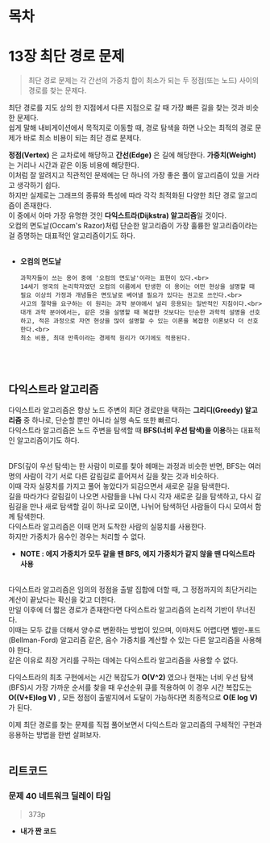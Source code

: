 # 목차

# 13장 최단 경로 문제
> 최단 경로 문제는 각 간선의 가중치 합이 최소가 되는 두 정점(또는 노드) 사이의 경로를 찾는 문제다.

최단 경로를 지도 상의 한 지점에서 다른 지점으로 갈 때 가장 빠른 길을 찾는 것과 비슷한 문제다.<br>
쉽게 말해 내비게이션에서 목적지로 이동할 때, 경로 탐색을 하면 나오는 최적의 경로 문제가 바로 최소 비용이 되는 최단 경로 문제다.

**정점(Vertex)** 은 교차로에 해당하고 **간선(Edge)** 은 길에 해당한다. **가중치(Weight)** 는 거리나 시간과 같은 이동 비용에 해당한다.<br>
이처럼 잘 알려지고 직관적인 문제에는 단 하나의 가장 좋은 풀이 알고리즘이 있을 거라고 생각하기 쉽다.<br>
하지만 실제로는 그래프의 종류와 특성에 따라 각각 최적화된 다양한 최단 경로 알고리즘이 존재한다.<br>
이 중에서 아마 가장 유명한 것인 **다익스트라(Dijkstra) 알고리즘**일 것이다.<br>
오컴의 면도날(Occam's Razor)처럼 단순한 알고리즘이 가장 훌륭한 알고리즘이라는 걸 증명하는 대표적인 알고리즘이기도 하다.
<br><br>

* **오컴의 면도날**<br>
  ```
  과학자들이 쓰는 용어 중에 '오컴의 면도날'이라는 표현이 있다.<br>
  14세기 영국의 논리학자였던 오컴의 이름에서 탄생한 이 용어는 어떤 현상을 설명할 때 필요 이상의 가정과 개념들은 면도날로 베어낼 필요가 있다는 권고로 쓰인다.<br>
  사고의 절약을 요구하는 이 원리는 과학 분야에서 널리 응용되는 일반적인 지침이다.<br>
  대개 과학 분야에서는, 같은 것을 설명할 때 복잡한 것보다는 단순한 과학적 설명을 선호하고, 적은 과정으로 자연 현상을 많이 설명할 수 있는 이론을 복잡한 이론보다 더 선호한다.<br>
  최소 비용, 최대 만족이라는 경제적 원리가 여기에도 적용된다.
  ```
<br><br>

## 다익스트라 알고리즘
다익스트라 알고리즘은 항상 노드 주변의 최단 경로만을 택하는 **그리디(Greedy) 알고리즘** 중 하나로, 단순할 뿐만 아니라 실행 속도 또한 빠르다.<br>
다익스트라 알고리즘은 노드 주변을 탐색할 때 **BFS(너비 우선 탐색)을 이용**하는 대표적인 알고리즘이기도 하다.
<br><br>

DFS(깊이 우선 탐색)는 한 사람이 미로를 찾아 헤매는 과정과 비슷한 반면, BFS는 여러 명의 사람이 각기 서로 다른 갈림길로 흩어져서 길을 찾는 것과 비슷하다.<br>
이때 각자 실뭉치를 가지고 풀어 놓았다가 되감으면서 새로운 길을 탐색한다.<br>
길을 따라가다 갈림길이 나오면 사람들을 나눠 다시 각자 새로운 길을 탐색하고, 다시 갈림길을 만나 새로 탐색할 길이 하나로 모이면, 나뉘어 탐색하던 사람들이 다시 모여서 함께 탐색한다.<br>
다익스트라 알고리즘은 이때 먼저 도착한 사람의 실뭉치를 사용한다.<br>
하지만 가중치가 음수인 경우는 처리할 수 없다.

* **NOTE : 에지 가중치가 모두 같을 땐 BFS, 에지 가중치가 같지 않을 땐 다익스트라 사용**
<br><br>

다익스트라 알고리즘은 임의의 정점을 출발 집합에 더할 때, 그 정점까지의 최단거리는 계산이 끝났다는 확신을 갖고 더한다.<br>
만일 이후에 더 짧은 경로가 존재한다면 다익스트라 알고리즘의 논리적 기반이 무너진다.<br>
이때는 모두 값을 더해서 양수로 변환하는 방법이 있으며, 이마저도 어렵다면 벨만-포드(Bellman-Ford) 알고리즘 같은, 음수 가중치를 계산할 수 있는 다른 알고리즘을 사용해야 한다.<br>
같은 이유로 최장 거리를 구하는 데에는 다익스트라 알고리즘을 사용할 수 없다.

다익스트라의 최초 구현에서는 시간 복잡도가 **O(V^2)** 였으나 현재는 너비 우선 탐색(BFS)시 가장 가까운 순서를 찾을 때 우선순위 큐를 적용하여 이 경우 시간 복잡도는 **O((V+E)log V)** , 모든 정점이 출발지에서 도달이 가능하다면 최종적으로 **O(E log V)** 가 된다.

이제 최단 경로를 찾는 문제를 직접 풀어보면서 다익스트라 알고리즘의 구체적인 구현과 응용하는 방법을 한번 살펴보자.
<br><br>

## 리트코드
### 문제 40 네트워크 딜레이 타임
> 373p

* **내가 짠 코드**<br>
```python

```



























